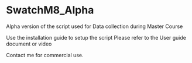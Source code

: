 # SwatchM8_Alpha
Alpha version of the script used for Data collection during Master Course

Use the installation guide to setup the script
Please refer to the User guide document or video

Contact me for commercial use.
